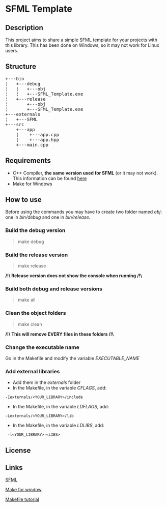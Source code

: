 # SFML Template

## Description
<p>
This project aims to share a simple SFML template for your projects with this library. This has been done on Windows, so it may not work for Linux users.
<p>

## Structure
<pre>
+---bin
¦   +---debug
¦   ¦   +---obj
¦   ¦   +---SFML_Template.exe
¦   +---release
¦       +---obj
¦       +---SFML_Template.exe
+---externals
¦   +---SFML        
+---src
    +---app
    ¦    +---app.cpp
    ¦    +---app.hpp
    +---main.cpp
</pre>

## Requirements
- C++ Compiler, **the same version used for SFML** (or it may not work). This information can be found [here](https://www.sfml-dev.org/download/sfml/2.6.1/index.php)
- Make for Windows

## How to use
Before using the commands you may have to create two folder named *obj*: one in *bin/debug* and one in *bin/release.*

### Build the debug version
> make debug

### Build the release version
> make release

**/!\ Release version does not show the console when running /!\\**

### Build both debug and release versions
> make all

### Clean the object folders
> make clean

**/!\ This will remove EVERY files in these folders /!\\**

### Change the executable name
Go in the Makefile and modify the variable *EXECUTABLE_NAME*

### Add external libraries
- Add them in the *externals* folder
- In the Makefile, in the variable *CFLAGS*, add:
```
-Iexternals/<YOUR_LIBRARY>/include
```

- In the Makefile, in the variable *LDFLAGS*, add:
```
-Lexternals/<YOUR_LIBRARY>/lib
```

- In the Makefile, in the variable *LDLIBS*, add:
``` 
 -l<YOUR_LIBRARY>-<LIBS> 
```

## License

## Links
[SFML](https://www.sfml-dev.org/index.php)

[Make for window](https://gnuwin32.sourceforge.net/packages/make.htm)

[Makefile tutorial](https://makefiletutorial.com)



